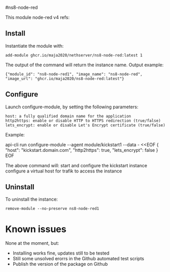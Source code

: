 #ns8-node-red

This module node-red v4
refs: 

## Install

Instantiate the module with:

    add-module ghcr.io/maja2020/nethserver/ns8-node-red:latest 1

The output of the command will return the instance name.
Output example:

    {"module_id": "ns8-node-red1", "image_name": "ns8-node-red", "image_url": "ghcr.io/maja2020/ns8-node-red:latest"}

## Configure

Launch configure-module, by setting the following parameters:

    host: a fully qualified domain name for the application
    http2https: enable or disable HTTP to HTTPS redirection (true/false)
    lets_encrypt: enable or disable Let's Encrypt certificate (true/false)

Example:

api-cli run configure-module --agent module/kickstart1 --data - <<EOF
{
  "host": "kickstart.domain.com",
  "http2https": true,
  "lets_encrypt": false
}
EOF

The above command will:
    start and configure the kickstart instance
    configure a virtual host for trafik to access the instance

## Uninstall

To uninstall the instance:

    remove-module --no-preserve ns8-node-red1

# Known issues
None at the moment, but:
- Installing works fine, updates still to be tested
- Still some unsolved erorrs in the Github automated test scripts
- Publish the version of the package on Github